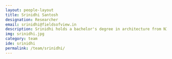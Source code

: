 ```yaml
---
layout: people-layout
title: Srinidhi Santosh
designation: Researcher
email: srinidhi@fieldsofview.in
description: Srinidhi holds a bachelor's degree in architecture from NIT, Tiruchirappalli along with master's degree in Urban and Regional Planning from CEPT University, Ahmedabad. She has a keen interest in exploring different domains in the field of planning with a focus on the institutional framework and governance aspects. During her free time she enjoys dance, sketching and painting.
img: srinidhi.jpg
category: team
ide: srinidhi
permalink: /team/srinidhi/
---
```


